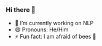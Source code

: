 ### Hi there 👋

- 🔭 I’m currently working on NLP
- 😄 Pronouns: He/Him
- ⚡ Fun fact: I am afraid of bees :bee:
<!-- - 💬 Ask me about ... -->
<!-- - 📫 How to reach me:  -->
<!-- - 🌱 I’m currently learning NLU -->

